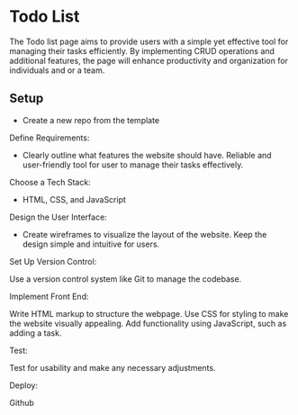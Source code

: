 # Todo List

The Todo list page aims to provide users with a simple yet effective tool for
managing their tasks efficiently. By implementing CRUD operations and additional
features, the page will enhance productivity and organization for individuals
and or a team.

## Setup

- Create a new repo from the template

Define Requirements:

- Clearly outline what features the website should have. Reliable and
  user-friendly tool for user to manage their tasks effectively.

Choose a Tech Stack:

- HTML, CSS, and JavaScript

Design the User Interface:

- Create wireframes to visualize the layout of the website. Keep the design
  simple and intuitive for users.

Set Up Version Control:

Use a version control system like Git to manage the codebase.

Implement Front End:

Write HTML markup to structure the webpage. Use CSS for styling to make the
website visually appealing. Add functionality using JavaScript, such as adding a
task.

Test:

Test for usability and make any necessary adjustments.

Deploy:

Github
